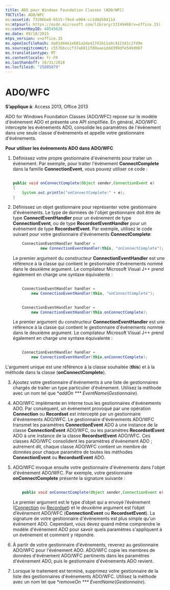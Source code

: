 ```yaml
---
title: ADO pour Windows Foundation Classes (ADO/WFC)
TOCTitle: ADO/WFC
ms:assetid: 73206be8-6515-79e4-e904-cc2d0d59411d
ms:mtpsurl: https://msdn.microsoft.com/library/JJ249468(v=office.15)
ms:contentKeyID: 48545628
ms.date: 09/18/2015
mtps_version: v=office.15
ms.openlocfilehash: da01d44e1e681a2de41741b11a9c412181c2fd9e
ms.sourcegitcommit: c557bbcccf37a6011f89aae1ddd399dfe549d087
ms.translationtype: MT
ms.contentlocale: fr-FR
ms.lasthandoff: 10/31/2018
ms.locfileid: "25885079"
---
```

# <a name="adowfc"></a>ADO/WFC


**S’applique à**: Access 2013, Office 2013

ADO for Windows Foundation Classes (ADO/WFC) repose sur le modèle d'événement ADO et présente une API simplifiée. En général, ADO/WFC intercepte les événements ADO, consolide les paramètres de l'événement dans une seule classe d'événements et appelle votre gestionnaire d'événements.

**Pour utiliser les événements ADO dans ADO/WFC**

1.  Définissez votre propre gestionnaire d'événements pour traiter un événement. Par exemple, pour traiter l'événement **ConnectComplete** dans la famille **ConnectionEvent**, vous pouvez utiliser ce code :
    
    ```java 
     
    public void onConnectComplete(Object sender,ConnectionEvent e) 
    { 
        System.out.println("onConnectComplete:" + e); 
    } 
    ```

2.  Définissez un objet gestionnaire pour représenter votre gestionnaire d'événements. Le type de données de l'objet gestionnaire doit être de type **ConnectEventHandler** pour un événement de type **ConnectionEvent**, ou de type **RecordsetEventHandler** pour un événement de type **RecordsetEvent**. Par exemple, utilisez le code suivant pour votre gestionnaire d'événements **ConnectComplete**:
    
    ```java
        ConnectionEventHandler handler =  
                new ConnectionEventHandler(this, "onConnectComplete"); 
    ```

    Le premier argument du constructeur **ConnectionEventHandler** est une référence à la classe qui contient le gestionnaire d'événements nommé dans le deuxième argument. Le compilateur Microsoft Visual J++ prend également en charge une syntaxe équivalente :
    
    ```java 
     
        ConnectionEventHandler handler =  
            new ConnectionEventHandler(this, "onConnectComplete"); 
    ```
    
    ```java 
     
        ConnectionEventHandler handler =  
            new ConnectionEventHandler(this.onConnectComplete); 
    ```
    
    Le premier argument du constructeur **ConnectionEventHandler** est une référence à la classe qui contient le gestionnaire d'événements nommé dans le deuxième argument. Le compilateur Microsoft Visual J++ prend également en charge une syntaxe équivalente :
    
    ```java 
     
        ConnectionEventHandler handler =  
            new ConnectionEventHandler(this.onConnectComplete); 
    ```
    
    

L'argument unique est une référence à la classe souhaitée (**this**) et à la méthode dans la classe (**onConnectComplete**).


3.  Ajoutez votre gestionnaire d'événements à une liste de gestionnaires chargés de traiter un type particulier d'événement. Utilisez la méthode avec un nom tel que **addOn *** EventName*(*Gestionnaire*).

4.  ADO/WFC implémente en interne tous les gestionnaires d'événements ADO. Par conséquent, un événement provoqué par une opération **Connection** ou **Recordset** est intercepté par un gestionnaire d'événements ADO/WFC. Le gestionnaire d'événements ADO/WFC transmet les paramètres **ConnectionEvent** ADO à une instance de la classe **ConnectionEvent** ADO/WFC, ou les paramètres **RecordsetEvent** ADO à une instance de la classe **RecordsetEvent** ADO/WFC. Ces classes ADO/WFC consolident les paramètres d'événement ADO ; autrement dit, chaque classe ADO/WFC contient un membre de données pour chaque paramètre de toutes les méthodes **ConnectionEvent** ou **RecordsetEvent** ADO.

5.  ADO/WFC invoque ensuite votre gestionnaire d'événements dans l'objet d'événement ADO/WFC. Par exemple, votre gestionnaire **onConnectComplete** présente la signature suivante :
    
    ```java 
     
        public void onConnectComplete(Object sender,ConnectionEvent e) 
    ```
    
    Le premier argument est le type d’objet qui a envoyé l’événement ([Connection](connection-object-ado.md) ou [Recordset](recordset-object-ado.md)) et le deuxième argument est l’objet d’événement ADO/WFC (**ConnectionEvent** ou **RecordsetEvent**). La signature de votre gestionnaire d'événements est plus simple qu'un événement ADO. Cependant, vous devez quand même comprendre le modèle d'événement ADO pour savoir quels paramètres s'appliquent à un événement et comment y répondre.

6.  À partir de votre gestionnaire d'événements, revenez au gestionnaire ADO/WFC pour l'événement ADO. ADO/WFC copie les membres de données d'événement ADO/WFC pertinents dans les paramètres d'événement ADO, puis le gestionnaire d'événements ADO revient.

7.  Lorsque le traitement est terminé, supprimez votre gestionnaire de la liste des gestionnaires d'événements ADO/WFC. Utilisez la méthode avec un nom tel que **removeOn *** EventName*(*Gestionnaire*).

